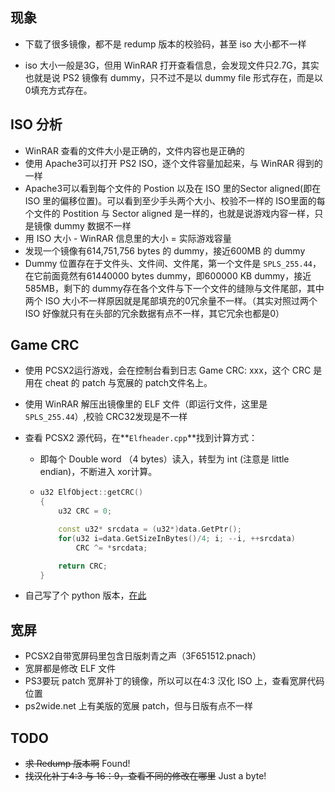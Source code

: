 ## 现象

* 下载了很多镜像，都不是 redump 版本的校验码，甚至 iso 大小都不一样


* iso 大小一般是3G，但用 WinRAR 打开查看信息，会发现文件只2.7G，其实也就是说 PS2 镜像有 dummy，只不过不是以 dummy file 形式存在，而是以0填充方式存在。

## ISO 分析

* WinRAR 查看的文件大小是正确的，文件内容也是正确的
* 使用 Apache3可以打开 PS2 ISO，逐个文件容量加起来，与 WinRAR 得到的一样
* Apache3可以看到每个文件的 Postion 以及在 ISO 里的Sector aligned(即在 ISO 里的偏移位置)。可以看到至少手头两个大小、校验不一样的 ISO里面的每个文件的 Postition 与 Sector aligned 是一样的，也就是说游戏内容一样，只是镜像 dummy 数据不一样
* 用 ISO 大小 - WinRAR 信息里的大小 = 实际游戏容量
* 发现一个镜像有614,751,756 bytes 的 dummy，接近600MB 的 dummy
* Dummy 位置存在于文件头、文件间、文件尾，第一个文件是 `SPLS_255.44`，在它前面竟然有61440000 bytes dummy，即600000 KB dummy，接近585MB，剩下的 dummy存在各个文件与下一个文件的缝隙与文件尾部，其中两个 ISO 大小不一样原因就是尾部填充的0冗余量不一样。（其实对照过两个 ISO 好像就只有在头部的冗余数据有点不一样，其它冗余也都是0）

## Game CRC

* 使用 PCSX2运行游戏，会在控制台看到日志 Game CRC: xxx，这个 CRC 是用在 cheat 的 patch 与宽展的 patch文件名上。

* 使用 WinRAR 解压出镜像里的 ELF 文件（即运行文件，这里是`SPLS_255.44`）,校验 CRC32发现是不一样

* 查看 PCSX2 源代码，在**`Elfheader.cpp`**找到计算方式：

  * 即每个 Double word （4 bytes）读入，转型为 int (注意是 little endian)，不断进入 xor计算。

  * ```c++
    u32 ElfObject::getCRC()
    {
    	u32 CRC = 0;

    	const u32* srcdata = (u32*)data.GetPtr();
    	for(u32 i=data.GetSizeInBytes()/4; i; --i, ++srcdata)
    		CRC ^= *srcdata;

    	return CRC;
    }
    ```


* 自己写了个 python 版本，[在此](https://gist.github.com/asahui/a6af64606a9476a40442274335f5feaf)



## 宽屏

* PCSX2自带宽屏码里包含日版刺青之声（3F651512.pnach）
* 宽屏都是修改 ELF 文件
* PS3要玩 patch 宽屏补丁的镜像，所以可以在4:3 汉化 ISO 上，查看宽屏代码位置
* ps2wide.net 上有美版的宽展 patch，但与日版有点不一样

## TODO

* ~~求 Redump 版本啊~~ Found!
* ~~找汉化补丁4:3 与 16：9，查看不同的修改在哪里~~  Just a byte!